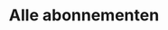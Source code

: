 ---
layout: overview
title: Alle abonnementen
bg: bg-grey-8
aid:
  title: Welke past bij jou?
  link: Naar keuzehulp
results:
  - title: Zonder Abonnement
  - title: Weekend Voordeel
  - title: Dal Voordeel
    highlight: Meest gekozen
  - title: Altijd Voordeel
  - title: Weekend Vrij
  - title: Dal Vrij
  - title: Altijd Vrij
  - title: Traject Vrij
---